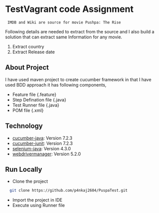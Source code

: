 
# TestVagrant code Assignment
     IMDB and Wiki are source for movie Pushpa: The Rise

Following details are needed to extract from the source and I also build a solution that can extract same Information for any movie.
1. Extract country
2. Extract Release date




## About Project
 I have used maven project to create cucumber framework in that I have used BDD approach
 it has following components,

* Feature file {.feature} 
* Step Defination file {.java} 
* Test Runner file {.java}
* POM file {.xml}


## Technology

* [cucumber-java](https://mvnrepository.com/artifact/io.cucumber/cucumber-java): Version 7.2.3 
* [cucumber-junit](https://mvnrepository.com/artifact/io.cucumber/cucumber-junit): Version 7.2.3
* [selenium-java](https://mvnrepository.com/artifact/org.seleniumhq.selenium/selenium-java ): Version 4.3.0
* [webdrivermanager](https://mvnrepository.com/artifact/io.github.bonigarcia/webdrivermanager ): Version 5.2.0


## Run Locally

* Clone the project

```bash
  git clone https://github.com/p4nkaj2604/PuspaTest.git
```


* Import the project in IDE
* Execute using Runner file

